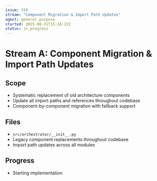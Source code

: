 ```yaml
---
issue: 316
stream: "Component Migration & Import Path Updates"
agent: general-purpose
started: 2025-08-31T15:16:22Z
status: in_progress
---
```


# Stream A: Component Migration & Import Path Updates

## Scope
- Systematic replacement of old architecture components
- Update all import paths and references throughout codebase
- Component-by-component migration with fallback support

## Files
- `src/orchestrator/__init__.py`
- Legacy component replacements throughout codebase
- Import path updates across all modules

## Progress
- Starting implementation